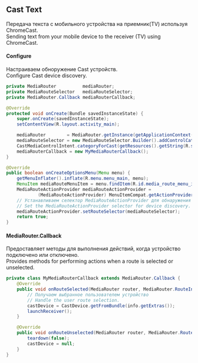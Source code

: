 ## Cast Text

Передача текста с мобильного устройства на приемник(TV) используя ChromeCast.<br/>
Sending text from your mobile device to the receiver (TV) using ChromeCast.<br/>

#### Configure
Настраиваем обноружение Cast устройств. <br/>
Configure Cast device discovery. <br/>

```java
private MediaRouter          mediaRouter;
private MediaRouteSelector   mediaRouteSelector;
private MediaRouter.Callback mediaRouterCallback;

@Override
protected void onCreate(Bundle savedInstanceState) {
    super.onCreate(savedInstanceState);
    setContentView(R.layout.activity_main);

	mediaRouter        = MediaRouter.getInstance(getApplicationContext());
	mediaRouteSelector = new MediaRouteSelector.Builder().addControlCategory(
	CastMediaControlIntent.categoryForCast(getResources().getString(R.string.app_id))).build();
	mediaRouterCallback = new MyMediaRouterCallback();
}

@Override
public boolean onCreateOptionsMenu(Menu menu) {
    getMenuInflater().inflate(R.menu.menu_main, menu);
    MenuItem mediaRouteMenuItem = menu.findItem(R.id.media_route_menu_item);
    MediaRouteActionProvider mediaRouteActionProvider =
            (MediaRouteActionProvider) MenuItemCompat.getActionProvider(mediaRouteMenuItem);
    // Устанавливаем селектор MediaRouteActionProvider для обнаружения устройств.
    // Set the MediaRouteActionProvider selector for device discovery.
    mediaRouteActionProvider.setRouteSelector(mediaRouteSelector);
    return true;
}
```

#### MediaRouter.Callback
Предоставляет методы для выполнения действий, когда устройство подключено или отключено.<br/>
Provides methods for performing actions when a route is selected or unselected.<br/>
```java
private class MyMediaRouterCallback extends MediaRouter.Callback {
    @Override
	public void onRouteSelected(MediaRouter router, MediaRouter.RouteInfo info) {
        // Получаем выбранное пользователем устройство
        // Handle the user route selection.
        castDevice = CastDevice.getFromBundle(info.getExtras());
        launchReceiver();
    }

    @Override
    public void onRouteUnselected(MediaRouter router, MediaRouter.RouteInfo info) {
        teardown(false);
        castDevice = null;
    }
}
```


